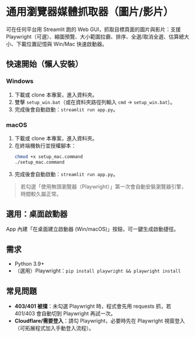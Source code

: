 # 通用瀏覽器媒體抓取器（圖片/影片）

可在任何平台用 Streamlit 跑的 Web GUI，抓取目標頁面的圖片與影片：支援 Playwright（可選）、縮圖預覽、大小範圍拉霸、排序、全選/取消全選、估算總大小、下載位置記憶與 Win/Mac 快速啟動器。

## 快速開始（懶人安裝）

### Windows
1. 下載或 clone 本專案，進入資料夾。
2. 雙擊 `setup_win.bat`（或在資料夾路徑列輸入 `cmd` -> `setup_win.bat`）。
3. 完成後會自動啟動：`streamlit run app.py`。

### macOS
1. 下載或 clone 本專案，進入資料夾。
2. 在終端機執行並授權腳本：
   ```bash
   chmod +x setup_mac.command
   ./setup_mac.command
   ```
3. 完成後會自動啟動：`streamlit run app.py`。

> 若勾選「使用無頭瀏覽器（Playwright）」第一次會自動安裝瀏覽器引擎，時間較久屬正常。

## 選用：桌面啟動器
App 內建「在桌面建立啟動器 (Win/macOS)」按鈕，可一鍵生成啟動捷徑。


## 需求
- Python 3.9+
- （選用）Playwright：`pip install playwright && playwright install`

## 常見問題
- **403/401 被擋**：未勾選 Playwright 時，程式會先用 requests 抓，若 401/403 會自動切到 Playwright 再試一次。
- **Cloudflare/需要登入**：請勾 Playwright，必要時先在 Playwright 視窗登入（可拓展程式加入手動登入流程）。
